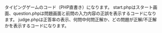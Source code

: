 タイピングゲームのコード（PHP直書き）になります。
start.phpはスタート画面、question.phpは問題画面と前問の入力内容の正誤を表示するコードになります。
judge.phpは正答率の表示、何問中何問正解か、どの問題が正解/不正解かを表示するコードになります。
